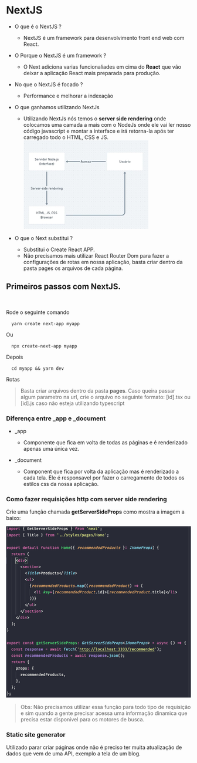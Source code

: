 # NextJS

- O que é o NextJS ?

  - NextJS é um framework para desenvolvimento front end web com React.

- O Porque o NextJS é um framework ?

  - O Next adiciona varias funcionaliades em cima do **React** que vão deixar a aplicação React mais preparada para produção.

- No que o NextJS é focado ?

  - Performance e melhorar a indexação

- O que ganhamos utilizando NextJs

  - Utilizando NextJs nós temos o **server side rendering** onde colocamos uma camada a mais com o NodeJs onde ele vai ler nosso código javascript e montar a interface e irá retorna-la após ter carregado todo o HTML, CSS e JS.
    <img src="./assets/next.png" alt="next.js">

- O que o Next substitui ?
  - Substitui o Create React APP.
  - Não precisamos mais utilizar React Router Dom para fazer a configurações de rotas em nossa aplicação, basta criar dentro da pasta pages os arquivos de cada página.

## Primeiros passos com NextJS.

<br />
<p> Rode o seguinte comando </p>

```
  yarn create next-app myapp
```

Ou

```
  npx create-next-app myapp
```

Depois

```
  cd myapp && yarn dev
```

<p>Rotas</p>
  
  > Basta criar arquivos dentro da pasta **pages**.
  Caso queira passar algum parametro na url, crie o arquivo no seguinte formato: [id].tsx ou [id].js caso não esteja utilizando typescript

### Diferença entre \_app e \_document

- \_app

  - Componente que fica em volta de todas as páginas e é renderizado apenas uma única vez.

- \_document
  - Component que fica por volta da aplicação mas é renderizado a cada tela. Ele é responsavel por fazer o carregamento de todos os estilos css da nossa aplicação.

### Como fazer requisições http com server side rendering

Crie uma função chamada **getServerSideProps** como mostra a imagem a baixo:

  <img src="./assets/getServerSideProps.png" alt="exemplo de requisição http com server side rendering"/>

> Obs: Não precisamos utilizar essa função para todo tipo de requisição e sim quando a gente precisar acessa uma informação dinamica que precisa estar disponivel para os motores de busca.

### Static site generator

Utilizado parar criar páginas onde não é preciso ter muita atualização de dados que vem de uma API, exemplo a tela de um blog.
